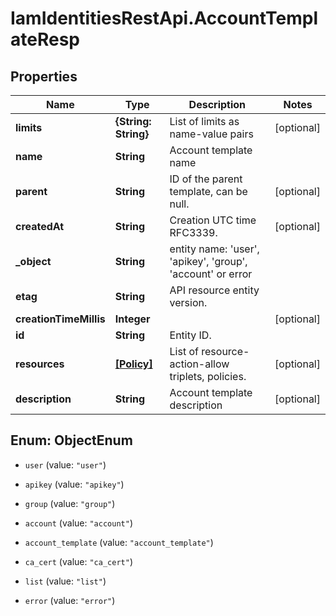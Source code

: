 # IamIdentitiesRestApi.AccountTemplateResp

## Properties
Name | Type | Description | Notes
------------ | ------------- | ------------- | -------------
**limits** | **{String: String}** | List of limits as name-value pairs | [optional] 
**name** | **String** | Account template name | 
**parent** | **String** | ID of the parent template, can be null. | [optional] 
**createdAt** | **String** | Creation UTC time RFC3339. | [optional] 
**_object** | **String** | entity name: &#39;user&#39;, &#39;apikey&#39;, &#39;group&#39;, &#39;account&#39; or error | 
**etag** | **String** | API resource entity version. | 
**creationTimeMillis** | **Integer** |  | [optional] 
**id** | **String** | Entity ID. | 
**resources** | [**[Policy]**](Policy.md) | List of resource-action-allow triplets, policies. | [optional] 
**description** | **String** | Account template description | [optional] 


<a name="ObjectEnum"></a>
## Enum: ObjectEnum


* `user` (value: `"user"`)

* `apikey` (value: `"apikey"`)

* `group` (value: `"group"`)

* `account` (value: `"account"`)

* `account_template` (value: `"account_template"`)

* `ca_cert` (value: `"ca_cert"`)

* `list` (value: `"list"`)

* `error` (value: `"error"`)




